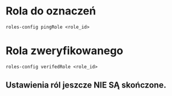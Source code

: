 # Rola do oznaczeń
```
roles-config pingRole <role_id>
```
# Rola zweryfikowanego
```
roles-config verifedRole <role_id>
```
## Ustawienia ról jeszcze NIE SĄ skończone.
